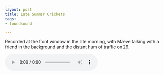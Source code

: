 ```yaml
---
layout: post
title: Late Summer Crickets
tags:
- foundsound

---
```


Recorded at the front window in the late morning, with Maeve talking
with a friend in the background and the distant hum of traffic on 29.


<audio controls src="/audio/crickets.mp3"></audio>


